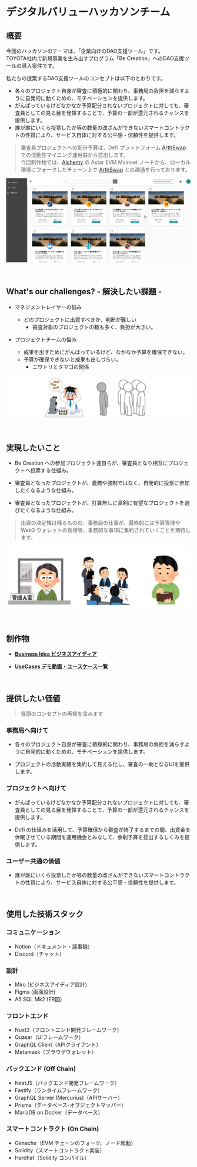 # デジタルバリューハッカソンチーム

## 概要

今回のハッカソンのテーマは、「企業向けのDAO支援ツール」です。  
TOYOTA社内で新規事業を生み出すプログラム「Be Creation」へのDAO支援ツールの導入案件です。

私たちの提案するDAO支援ツールのコンセプトは以下のとおりです。

* 各々のプロジェクト自身が審査に積極的に関わり、事務局の負担を減らすように自発的に動くための、モチベーションを提供します。
* がんばっているけどなかなか予算配分されないプロジェクトに対しても、審査員としての見る目を発揮することで、予算の一部が還元されるチャンスを提供します。
* 誰が誰にいくら投票したか等の数量の改ざんができないスマートコントラクトの性質により、サービス自体に対する公平感・信頼性を提供します。

> 審査員プロジェクトへの配分予算は、Defi プラットフォーム [ArthSwap](https://app.arthswap.org/#/farms) での流動性マイニング運用益から捻出します。  
> 今回制作物では、[Alchemy](https://dashboard.alchemy.com/) の Astar EVM Mainnet ノードから、ローカル環境にフォークしたチェーン上で [ArthSwap](https://app.arthswap.org/#/farms) との疎通を行っております。

![Introduction](https://github.com/snst-lab/nuxt3-nestjs-graphql-web3/blob/develop/docs/images/Introduction.jpg)

<br/>

## What's our challenges? - 解決したい課題 -

* マネジメントレイヤーの悩み
   * どのプロジェクトに出資すべきか、判断が難しい
      * 審査対象のプロジェクトの数も多く、負担が大きい。

* プロジェクトチームの悩み
   * 成果を出すためにがんばっているけど、なかなか予算を確保できない。
   * 予算が確保できないと成果も出しづらい。
      * ニワトリとタマゴの関係

![Problem](https://github.com/snst-lab/nuxt3-nestjs-graphql-web3/blob/develop/docs/images/Problem.jpg)

<br/>

## 実現したいこと

* Be Creation への参加プロジェクト達自らが、審査員となり相互にプロジェクトへ投票する仕組み。

* 審査員となったプロジェクトが、義務や強制ではなく、自発的に投票に参加したくなるような仕組み。

* 審査員となったプロジェクトが、打算無しに真剣に有望なプロジェクトを選びたくなるような仕組み。

> 出資の決定権は残るものの、事務局の仕事が、最終的には予算管理や Web3 ウォレットの管理等、事務的な事項に集約されていくことを期待します。

![Expection](https://github.com/snst-lab/nuxt3-nestjs-graphql-web3/blob/develop/docs/images/Expection.jpg)

<br/>

## 制作物

* **[Business Idea ビジネスアイディア](./docs/BusinessIdea.md)**

* **[UseCases デモ動画・ユースケース一覧](./docs/UseCases.md)**

<br/>

## 提供したい価値

> 冒頭のコンセプトの再掲を含みます

### 事務局へ向けて

- 各々のプロジェクト自身が審査に積極的に関わり、事務局の負担を減らすように自発的に動くための、モチベーションを提供します。

- プロジェクトの活動実績を集約して見える化し、審査の一助となるUIを提供します。


### プロジェクトへ向けて

- がんばっているけどなかなか予算配分されないプロジェクトに対しても、審査員としての見る目を発揮することで、予算の一部が還元されるチャンスを提供します。

- Defi の仕組みを活用して、予算確保から審査が終了するまでの間、出資金を休眠させている期間を運用機会とみなして、余剰予算を捻出するしくみを提供します。


### ユーザー共通の価値

- 誰が誰にいくら投票したか等の数量の改ざんができないスマートコントラクトの性質により、サービス自体に対する公平感・信頼性を提供します。

<br/>

## 使用した技術スタック

### コミュニケーション

- Notion（ドキュメント・議事録）
- Discord（チャット）

### 設計

- Miro (ビジネスアイディア設計)
- Figma (画面設計)
- A5 SQL Mk2 (ER図)

### フロントエンド

- Nuxt3（フロントエンド開発フレームワーク）
- Quasar（UIフレームワーク）
- GraphQL Client（APIクライアント）
- Metamask（ブラウザウォレット）

### バックエンド (Off Chain)

- NestJS（バックエンド開発フレームワーク）
- Fastify（ランタイムフレームワーク）
- GraphQL Server (Mercurius)（APIサーバー）
- Prisma（データベース-オブジェクトマッパー）
- MariaDB on Docker（データベース）

### スマートコントラクト (On Chain)

- Ganache（EVM チェーンのフォーク、ノード起動）
- Solidity（スマートコントラクト実装）
- Hardhat（Solidity コンパイル）



